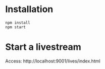 # Installation
```
npm install
npm start
```
# Start a livestream
Access: http://localhost:9001/lives/index.html